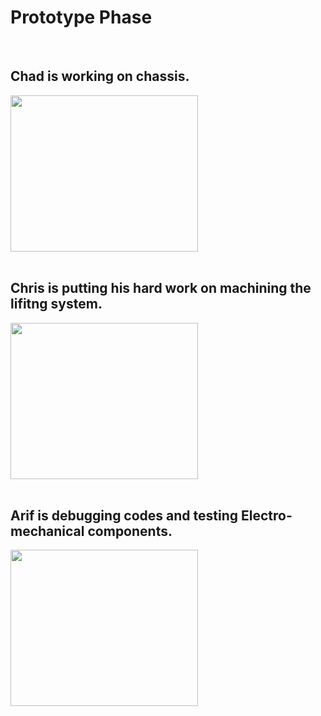 # Prototype Phase

<br>

## Chad is working on chassis.
<img src="https://github.com/ai598d/IntelServerRobot/blob/gh-pages/Chassis.png?raw=true" width="300" height="250" />

<br>
<br>

## Chris is putting his hard work on machining the lifitng system.
<img src="https://github.com/ai598d/IntelServerRobot/blob/gh-pages/Lift.png?raw=true" width="300" height="250" />
<br>
<br>

## Arif is debugging codes and testing Electro-mechanical components.
<img src="https://github.com/ai598d/IntelServerRobot/blob/gh-pages/Electro_Mechanichal%20Testing.png?raw=true"  width="300" height="250" />
